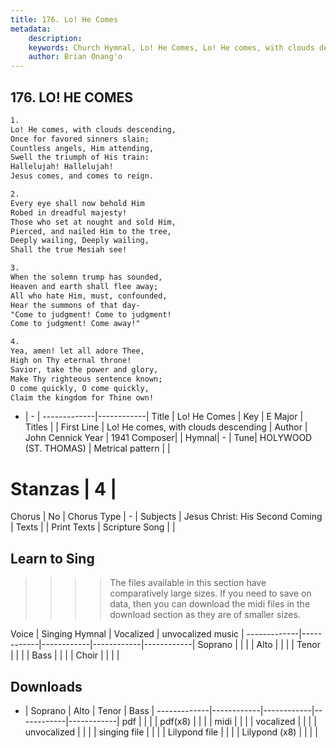 ```yaml
---
title: 176. Lo! He Comes
metadata:
    description: 
    keywords: Church Hymnal, Lo! He Comes, Lo! He comes, with clouds descending, 
    author: Brian Onang'o
---
```



## 176. LO! HE COMES

```txt
1.
Lo! He comes, with clouds descending,
Once for favored sinners slain;
Countless angels, Him attending,
Swell the triumph of His train:
Hallelujah! Hallelujah!
Jesus comes, and comes to reign.

2.
Every eye shall now behold Him
Robed in dreadful majesty!
Those who set at nought and sold Him,
Pierced, and nailed Him to the tree,
Deeply wailing, Deeply wailing,
Shall the true Mesiah see!

3.
When the solemn trump has sounded,
Heaven and earth shall flee away;
All who hate Him, must, confounded,
Hear the summons of that day-
"Come to judgment! Come to judgment!
Come to judgment! Come away!"

4.
Yea, amen! let all adore Thee,
High on Thy eternal throne!
Savior, take the power and glory,
Make Thy righteous sentence known;
O come quickly, O come quickly,
Claim the kingdom for Thine own!

```

- |   -  |
-------------|------------|
Title | Lo! He Comes |
Key | E Major |
Titles |  |
First Line | Lo! He comes, with clouds descending |
Author | John Cennick
Year | 1941
Composer|  |
Hymnal|  - |
Tune| HOLYWOOD (ST. THOMAS) |
Metrical pattern | |
# Stanzas | 4 |
Chorus | No |
Chorus Type | - |
Subjects | Jesus Christ: His Second Coming |
Texts |  |
Print Texts | 
Scripture Song |  |
  
## Learn to Sing

>>>> The files available in this section have comparatively large sizes. If you need to save on data, then you can download the midi files in the download section as they are of smaller sizes.

Voice |  Singing Hymnal | Vocalized | unvocalized music |
-------------|------------|------------|------------|------------|
Soprano | | | |
Alto | | | |
Tenor | | | |
Bass | | | |
Choir | | | |

## Downloads

- |  Soprano | Alto | Tenor | Bass |
-------------|------------|------------|------------|------------|
pdf | | | |
pdf(x8) | | | |
midi | | | |
vocalized | | | |
unvocalized | | | |
singing file | | | |
Lilypond file | | | |
Lilypond (x8) | | | |
  